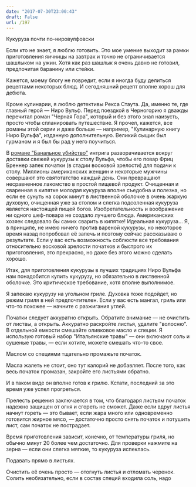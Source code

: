 ```yaml
---
date: "2017-07-30T23:00:43"
draft: False
url: /197
---
```


[‌](https://blognot.co/wp-content/uploads/2017/07/IMG_0673.jpg)Кукуруза почти по-нировулфовски

Если кто не знает, я люблю готовить. Это мое умение выходит за рамки приготовления яичницы на завтрак и точно не ограничивается шашлыком на ужин. Хотя как раз шашлык я очень давно не готовил, предпочитая баранину или стейки.

Кажется, моему блогу не повредит, если я иногда буду делиться рецептами некоторых блюд. И сегодняшний рецепт вполне хорош для дебюта.

Кроме кулинарии, я люблю детективы Рекса Стаута. Да, именно те, где главный герой — Ниро Вульф. Перед поездкой в Черногорию я дважды перечитал роман "Черная Гора", который и без этого знал наизусть, просто чтобы спланировать путешествие. Я прочел, кажется, все романы этой серии и даже больше — например, "Кулинарную книгу Ниро Вульфа", изданную дополнительную. Великий сыщик был гурманом и я был бы рад у него поучиться.

В [романе "Банальное убийство"](http://flibusta.is/b/54105/read) интрига разворачивается вокруг доставки свежей кукурузы к столу Вульфа, чтобы его повар Фриц Бреннер запек початки (в стадии восковой зрелости) для подачи к столу.
Миллионы американских женщин и некоторые мужчины совершают это святотатство каждый день. Они превращают несравненное лакомство в простой пищевой продукт. Очищенная и сваренная в кипятке молодая кукуруза вполне съедобна и полезна, но если ее сунуть на сорок минут в лиственной оболочке в очень жаркую духовую, очищенная уже за столом и слегка подсоленная кукуруза является настоящей пищей богов. Изобретательность и воображение ни одного шеф-повара не создало лучшего блюда. Американских хозяек следовало бы самих сварить в кипятке! Идеальная кукуруза…
Я, в принципе, не имею ничего против вареной кукурузы, но некоторое время назад попробовал её запечь и поэтому сейчас рассказываю о результате. Если у вас есть возможность соблюсти все требования относительно восковой зрелости початков и быстрого их приготовления, это прекрасно, но даже без этого можно сделать хорошо.

Итак, для приготовления кукурузы в лучших традициях Ниро Вульфа нам понадобится купить кукурузу, но обязательно в лиственной оболочке. Это критическое требование, хотя вполне выполнимое.



Я запекаю кукурузу на угольном гриле. Духовка тоже подойдет, но режим гриля в ней предпочтителен. Если у вас есть мангал, гриль или что-то похожее — начните с разжигания углей.

Початки следует аккуратно открыть. Обратите внимание — не очистить от листвы, а открыть. Аккуратно раскройте листья, удалите "волосню". В отдельной емкости смешайте оливковое масло и специи. Я использую готовый набор "Итальянские травы" — они включают соль и сушеные травы, — если хотите, можете смешать что-то свое.



Маслом со специями тщательно промажьте початок.



Масла жалеть не стоит, оно тут калорий не добавляет. После того, как весь початок промазан, закройте его листьями обратно.



И в таком виде он вполне готов к грилю. Кстати, последний за это время уже успел прогреться.



Прелесть решения заключается в том, что благодаря листьям початок надежно защищен от огня и сгореть не сможет. Даже если вдруг листья начнут гореть — это бывает, если жара много или одновременно готовится жирное мясо, — достаточно просто снять початок и потушить лист, сам початок не пострадает.

Время приготовления зависит, конечно, от температуры гриля, но обычно минут 20 более чем достаточно. Для проверки нажмите на зерна — если они слегка мягкие, то кукуруза испеклась.

Подавать прямо в листьях.



Очистить её очень просто — отогнуть листья и отломать черенок. Солить необязательно, если в состав специй входила соль, надо

